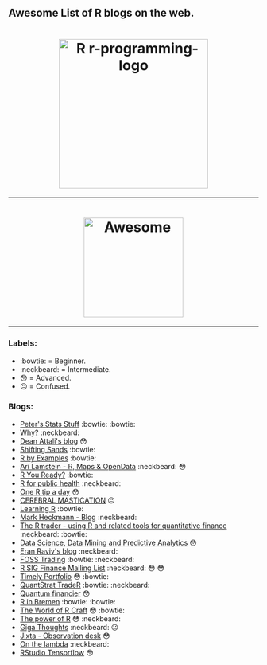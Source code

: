 ## Awesome List of R blogs on the web. 

<h1 align="center">
	<img width="300" src="https://howtolearn.me/wp-content/uploads/2014/08/r-programming-logo.png" alt="R r-programming-logo">
</h1>


----------

<h1 align="center">
	<img width="200" src="https://cdn.rawgit.com/sindresorhus/awesome/d7305f38d29fed78fa85652e3a63e154dd8e8829/media/badge.svg" alt="Awesome">
</h1>


----------


### Labels:
-  :bowtie: = Beginner.
-  :neckbeard: = Intermediate.
-  :flushed: = Advanced.
-  :neutral_face: = Confused.

### Blogs:

 - [Peter's Stats Stuff](http://ellisp.github.io/blog/) :bowtie: :bowtie:
 - [Why?](https://csgillespie.wordpress.com/) :neckbeard:
 - [Dean Attali's blog](http://deanattali.com/) :flushed:
 - [Shifting Sands](http://petewerner.blogspot.com/) :bowtie:
 - [R by Examples](http://rbyexamples.blogspot.com/) :bowtie:
 - [Ari Lamstein - R, Maps & OpenData](http://www.arilamstein.com/blog/) :neckbeard: :flushed:
 - [R You Ready?](https://ryouready.wordpress.com/) :bowtie:
 - [R for public health](http://rforpublichealth.blogspot.com/) :neckbeard:
 - [One R tip a day](http://onertipaday.blogspot.com/) :flushed:
 - [CEREBRAL MASTICATION](http://www.cerebralmastication.com/tag/r/) :neutral_face:
 - [Learning R](https://learnr.wordpress.com/) :bowtie:
 - [Mark Heckmann - Blog](https://markheckmann.wordpress.com/category/r-r-code/) :neckbeard:
 - [The R trader - using R and related tools for quantitative finance](http://www.thertrader.com/) :neckbeard: :bowtie:
 - [Data Science, Data Mining and Predictive Analytics](http://blog.alpha-analysis.com/) :flushed:
 - [Eran Raviv's blog](http://eranraviv.com) :neckbeard:
 - [FOSS Trading](http://blog.fosstrading.com/) :bowtie: :neckbeard:
 - [R SIG Finance Mailing List](https://stat.ethz.ch/pipermail/r-sig-finance/) :neckbeard: :flushed: :flushed:
 - [Timely Portfolio](http://timelyportfolio.blogspot.com/search/label/r) :flushed: :bowtie:
 - [QuantStrat TradeR](https://quantstrattrader.wordpress.com/) :bowtie: :neckbeard:
 - [Quantum financier](https://quantumfinancier.wordpress.com/) :flushed:
 - [R in Bremen](https://statistikbremen.wordpress.com/) :bowtie: :bowtie:
 - [The World of R Craft](http://worldofrcraft.blogspot.com/) :flushed: :bowtie:
 - [The power of R](http://using-r-project.blogspot.com/) :flushed: :neckbeard:
 - [Giga Thoughts](https://gigadom.wordpress.com/) :neckbeard: :neutral_face:
 - [Jixta - Observation desk](https://jixta.wordpress.com/tag/r-programming/) :flushed: 
 - [On the lambda](http://www.onthelambda.com/tag/r/) :neckbeard:
 - [RStudio Tensorflow](https://tensorflow.rstudio.com/) :flushed: